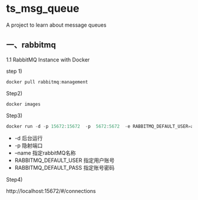 # ts_msg_queue

A project to learn about message queues



## 一、rabbitmq

1.1 RabbitMQ Instance with Docker

step 1)

```javascript
docker pull rabbitmq:management
```

Step2)

```javascript
docker images
```

Step3)

```javascript
docker run -d -p 15672:15672  -p  5672:5672  -e RABBITMQ_DEFAULT_USER=admin -e RABBITMQ_DEFAULT_PASS=admin --name rabbitmq --hostname=rabbitmqhostone  rabbitmq:management
```

- -d 后台运行
- -p 隐射端口
- –name 指定rabbitMQ名称
- RABBITMQ_DEFAULT_USER 指定用户账号
- RABBITMQ_DEFAULT_PASS 指定账号密码

Step4)

http://localhost:15672/#/connections

